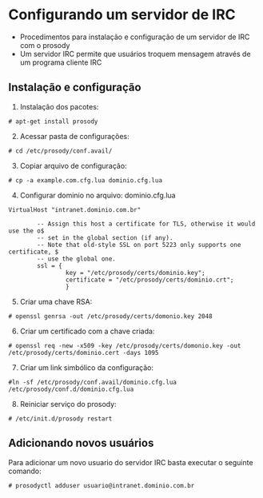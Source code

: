 # Configurando um servidor de IRC

* Procedimentos para instalação e configuração de um servidor de IRC com o prosody
* Um servidor IRC permite que usuários troquem mensagem através de um programa cliente IRC

## Instalação e configuração

1. Instalação dos pacotes:

```
# apt-get install prosody
```

2. Acessar pasta de configurações:

```
# cd /etc/prosody/conf.avail/
```

3. Copiar arquivo de configuração:

``` 
# cp -a example.com.cfg.lua dominio.cfg.lua
```

4. Configurar dominio no arquivo: dominio.cfg.lua

```
VirtualHost "intranet.dominio.com.br"

        -- Assign this host a certificate for TLS, otherwise it would use the o$
        -- set in the global section (if any).
        -- Note that old-style SSL on port 5223 only supports one certificate, $
        -- use the global one.
        ssl = {
                key = "/etc/prosody/certs/dominio.key";
                certificate = "/etc/prosody/certs/dominio.crt";
                }
```

5. Criar uma chave RSA:

```
# openssl genrsa -out /etc/prosody/certs/domonio.key 2048
```

6. Criar um certificado com a chave criada:

```
# openssl req -new -x509 -key /etc/prosody/certs/domonio.key -out /etc/prosody/certs/dominio.cert -days 1095
```

7. Criar um link simbólico da configuração:

```
#ln -sf /etc/prosody/conf.avail/dominio.cfg.lua /etc/prosody/conf.d/dominio.cfg.lua
```

8. Reiniciar serviço do prosody:

```
# /etc/init.d/prosody restart
```

## Adicionando novos usuários

Para adicionar um novo usuario do servidor IRC basta executar o seguinte comando:

```
# prosodyctl adduser usuario@intranet.dominio.com.br
```
